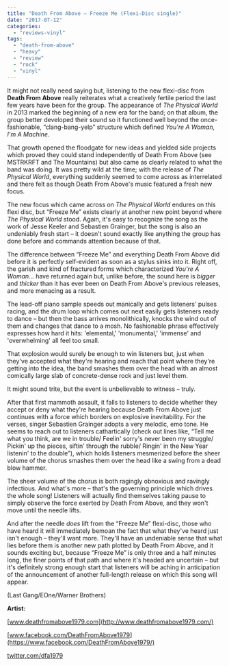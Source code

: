 ```yaml
---
title: "Death From Above – Freeze Me (Flexi-Disc single)"
date: "2017-07-12"
categories: 
  - "reviews-vinyl"
tags: 
  - "death-from-above"
  - "heavy"
  - "review"
  - "rock"
  - "vinyl"
---
```


It might not really need saying but, listening to the new flexi-disc from **Death From Above** really reiterates what a creatively fertile period the last few years have been for the group. The appearance of _The Physical World_ in 2013 marked the beginning of a new era for the band; on that album, the group better developed their sound so it functioned well beyond the once-fashionable, “clang-bang-yelp” structure which defined _You're A Woman, I'm A Machine_.

That growth opened the floodgate for new ideas and yielded side projects which proved they could stand independently of Death From Above (see MSTRKRFT and The Mountains) but also came as clearly related to what the band was doing. It was pretty wild at the time; with the release of _The Physical World_, everything suddenly seemed to come across as interrelated and there felt as though Death From Above's music featured a fresh new focus.

The new focus which came across on _The Physical World_ endures on this flexi disc, but “Freeze Me” exists clearly at another new point beyond where _The Physical World_ stood. Again, it's easy to recognize the song as the work of Jesse Keeler and Sebastien Grainger, but the song is also an undeniably fresh start – it doesn't sound exactly like anything the group has done before and commands attention because of that.

The difference between “Freeze Me” and everything Death From Above did before it is perfectly self-evident as soon as a stylus sinks into it. Right off, the garish and kind of fractured forms which characterized _You're A Woman..._ have returned again but, unlike before, the sound here is _bigger_ and _thicker_ than it has ever been on Death From Above's previous releases, and more menacing as a result.

The lead-off piano sample speeds out manically and gets listeners' pulses racing, and the drum loop which comes out next easily gets listeners ready to dance – but then the bass arrives monolithically, knocks the wind out of them and changes that dance to a mosh. No fashionable phrase effectively expresses how hard it hits: 'elemental,' 'monumental,' 'immense' and 'overwhelming' all feel too small.

That explosion would surely be enough to win listeners but, just when they've accepted what they're hearing and reach that point where they're getting into the idea, the band smashes them over the head with an almost comically large slab of concrete-dense rock and just level them.

It might sound trite, but the event is unbelievable to witness – truly.

After that first mammoth assault, it falls to listeners to decide whether they accept or deny what they're hearing because Death From Above just continues with a force which borders on explosive inevitability. For the verses, singer Sebastien Grainger adopts a very melodic, emo tone. He seems to reach out to listeners cathartically (check out lines like, “Tell me what you think, are we in trouble/ Feelin' sorry's never been my struggle/ Pickin' up the pieces, siftin' through the rubble/ Ringin' in the New Year listenin' to the double”), which holds listeners mesmerized before the sheer volume of the chorus smashes them over the head like a swing from a dead blow hammer.

The sheer volume of the chorus is both ragingly obnoxious and ravingly infectious. And what's more – that's the governing principle which drives the whole song! Listeners will actually find themselves taking pause to simply observe the force exerted by Death From Above, and they won't move until the needle lifts.

And after the needle _does_ lift from the “Freeze Me” flexi-disc, those who have heard it will immediately bemoan the fact that what they've heard just isn't enough – they'll want more. They'll have an undeniable sense that what lies before them is another new path plotted by Death From Above, and it sounds exciting but, because “Freeze Me” is only three and a half minutes long, the finer points of that path and where it's headed are uncertain – but it's definitely strong enough start that listeners will be aching in anticipation of the announcement of another full-length release on which this song will appear.

(Last Gang/EOne/Warner Brothers)

**Artist:**

[www.deathfromabove1979.com](http://www.deathfromabove1979.com/)

[www.facebook.com/DeathFromAbove1979](https://www.facebook.com/DeathFromAbove1979/)

[twitter.com/dfa1979](https://twitter.com/dfa1979?lang=en)
